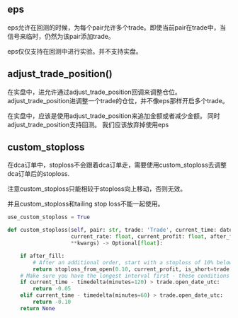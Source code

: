 ## eps

eps允许在回测的时候，为每个pair允许多个trade。即使当前pair在trade中，当信号来临时，仍然为该pair添加trade。

eps仅仅支持在回测中进行实验。并不支持实盘。


## adjust_trade_position()
在实盘中，进允许通过adjust_trade_position回调来调整仓位。
adjust_trade_position进调整一个trade的仓位，并不像eps那样开启多个trade。


在实盘中，应该是使用adjust_trade_position来追加金额或者减少金额。
同时adjust_trade_position支持回测。 我们应该放弃掉使用eps


## custom_stoploss

在dca订单中，stoploss不会跟着dca订单走，需要使用custom_stoploss去调整dca订单后的stoploss.


注意custom_stoploss只能相较于stoploss向上移动，否则无效。

并且custom_stoploss和tailing stop loss不能一起使用。

```python
use_custom_stoploss = True

def custom_stoploss(self, pair: str, trade: 'Trade', current_time: datetime,
                    current_rate: float, current_profit: float, after_fill: bool, 
                    **kwargs) -> Optional[float]:

    if after_fill: 
        # After an additional order, start with a stoploss of 10% below the new open rate
        return stoploss_from_open(0.10, current_profit, is_short=trade.is_short, leverage=trade.leverage)
    # Make sure you have the longest interval first - these conditions are evaluated from top to bottom.
    if current_time - timedelta(minutes=120) > trade.open_date_utc:
        return -0.05
    elif current_time - timedelta(minutes=60) > trade.open_date_utc:
        return -0.10
    return None
```

